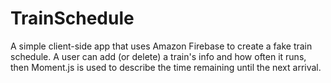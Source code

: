 # TrainSchedule

A simple client-side app that uses Amazon Firebase to create a fake train schedule. A user can add (or delete) a train's info and how often it runs, then Moment.js is used to describe the time remaining until the next arrival.
